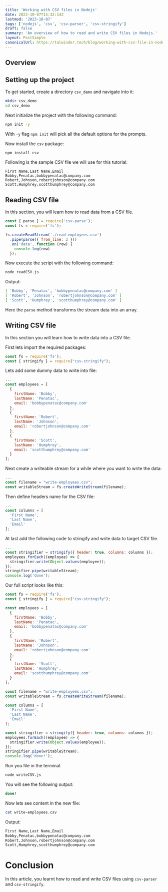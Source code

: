```yaml
---
title: 'Working with CSV files in Nodejs'
date: 2023-10-07T15:32:14Z
lastmod: '2023-10-07'
tags: ['nodejs', 'csv', 'csv-parser', 'csv-stringify']
draft: false
summary: 'An overview of how to read and write CSV files in Nodejs.'
layout: PostSimple
canonicalUrl: https://talwinder.tech/blog/working-with-csv-file-in-nodejs
---
```


## Overview

<TOCInline toc={props.toc} exclude="Overview" toHeading={2} />

## Setting up the project

To get started, create a directory `csv_demo` and navigate into it:

```bash
mkdir csv_demo
cd csv_demo
```

Next initialize the project with the following command:

```bash
npm init -y
```

With `-y` flag `npm init` will pick all the default options for the prompts.

Now install the `csv` package:

```bash
npm install csv
```

Following is the sample CSV file we will use for this tutorial:

```csv:csv_demo/read-employees.csv
First Name,Last Name,Email
Bobby,Penatac,bobbypenatac@company.com
Robert,Johnson,robertjohnson@company.com
Scott,Humphrey,scotthumphrey@company.com
```

## Reading CSV file

In this section, you will learn how to read data from a CSV file.

```js:csv_demo/readCSV.js
const { parse } = require('csv-parse');
const fs = require('fs');

fs.createReadStream('./read-employees.csv')
  .pipe(parse({ from_line: 2 }))
  .on('data', function (row) {
    console.log(row)
  });

```

Now execute the script with the following command:

```bash
node readCSV.js
```

Output:

```bash
[ 'Bobby', 'Penatac', 'bobbypenatac@company.com' ]
[ 'Robert', 'Johnson', 'robertjohnson@company.com' ]
[ 'Scott', 'Humphrey', 'scotthumphrey@company.com' ]
```

Here the `parse` method transforms the stream data into an array.

## Writing CSV file

In this section you will learn how to write data into a CSV file.

First lets import the required packages:

```js:csv_demo/writeCSV.js
const fs = require('fs');
const { stringify } = require("csv-stringify");
```

Lets add some dummy data to write into file:

```js:csv_demo/writeCSV.js
...
const employees = [
  {
    firstName: 'Bobby',
    lastName: 'Penatac',
    email: 'bobbypenatac@company.com'
  },
  {
    firstName: 'Robert',
    lastName: 'Johnson',
    email: 'robertjohnson@company.com'
  },
  {
    firstName: 'Scott',
    lastName: 'Humphrey',
    email: 'scotthumphrey@company.com'
  }
];
```

Next create a writeable stream for a while where you want to write the data:

```js:csv_demo/writeCSV.js
...
const filename = "write-employees.csv";
const writableStream = fs.createWriteStream(filename);
```

Then define headers name for the CSV file:

```js:csv_demo/writeCSV.js
...
const columns = [
  'First Name',
  'Last Name',
  'Email'
];
```

At last add the following code to stringify and write data to target CSV file.

```js:csv_demo/writeCSV.js
...
const stringifier = stringify({ header: true, columns: columns });
employees.forEach((employee) => {
  stringifier.write(Object.values(employee));
});
stringifier.pipe(writableStream);
console.log('done');
```

Our full script looks like this:

```js:csv_demo/writeCSV.js
const fs = require('fs');
const { stringify } = require("csv-stringify");

const employees = [
  {
    firstName: 'Bobby',
    lastName: 'Penatac',
    email: 'bobbypenatac@company.com'
  },
  {
    firstName: 'Robert',
    lastName: 'Johnson',
    email: 'robertjohnson@company.com'
  },
  {
    firstName: 'Scott',
    lastName: 'Humphrey',
    email: 'scotthumphrey@company.com'
  }
];

const filename = "write-employees.csv";
const writableStream = fs.createWriteStream(filename);

const columns = [
  'First Name',
  'Last Name',
  'Email'
];

const stringifier = stringify({ header: true, columns: columns });
employees.forEach((employee) => {
  stringifier.write(Object.values(employee));
});
stringifier.pipe(writableStream);
console.log('done!');
```

Run you file in the terminal.

```bash
node writeCSV.js
```

You will see the following output:

```bash
done!
```

Now lets see content in the new file:

```bash
cat write-employees.csv
```

Output:

```bash
First Name,Last Name,Email
Bobby,Penatac,bobbypenatac@company.com
Robert,Johnson,robertjohnson@company.com
Scott,Humphrey,scotthumphrey@company.com
```

# Conclusion

In this article, you learnt how to read and write CSV files using `csv-parser` and `csv-stringify`.